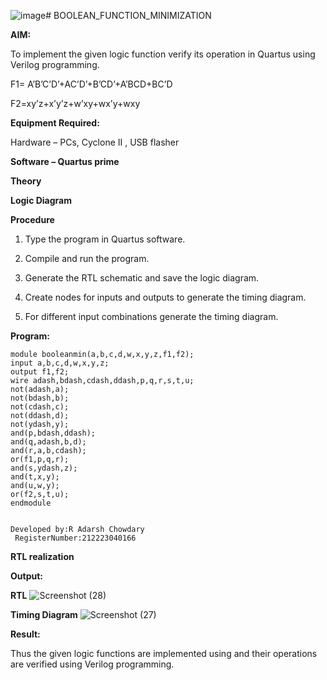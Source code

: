 ![image](https://github.com/ADARSH778/BOOLEAN_FUNCTION_MINIMIZATION/assets/149347361/ee222f02-9ba5-480f-a335-e0807145227c)# BOOLEAN_FUNCTION_MINIMIZATION

**AIM:**

To implement the given logic function verify its operation in Quartus using Verilog programming.

F1= A’B’C’D’+AC’D’+B’CD’+A’BCD+BC’D 

F2=xy’z+x’y’z+w’xy+wx’y+wxy

**Equipment Required:**

Hardware – PCs, Cyclone II , USB flasher

**Software – Quartus prime**

**Theory**

**Logic Diagram**

**Procedure**

1.	Type the program in Quartus software.

2.	Compile and run the program.

3.	Generate the RTL schematic and save the logic diagram.

4.	Create nodes for inputs and outputs to generate the timing diagram.

5.	For different input combinations generate the timing diagram.


**Program:**
```
module booleanmin(a,b,c,d,w,x,y,z,f1,f2);
input a,b,c,d,w,x,y,z;
output f1,f2;
wire adash,bdash,cdash,ddash,p,q,r,s,t,u;
not(adash,a);
not(bdash,b);
not(cdash,c);
not(ddash,d);
not(ydash,y);
and(p,bdash,ddash);
and(q,adash,b,d);
and(r,a,b,cdash);
or(f1,p,q,r);
and(s,ydash,z);
and(t,x,y);
and(u,w,y);
or(f2,s,t,u);
endmodule
 

Developed by:R Adarsh Chowdary
 RegisterNumber:212223040166

```
**RTL realization**

**Output:**

**RTL**
![Screenshot (28)](https://github.com/ADARSH778/BOOLEAN_FUNCTION_MINIMIZATION/assets/149347361/9c41f91f-9598-4474-b862-1d3de27f9cec)

**Timing Diagram**
![Screenshot (27)](https://github.com/ADARSH778/BOOLEAN_FUNCTION_MINIMIZATION/assets/149347361/e113328f-3a54-433f-8798-c801db502104)

**Result:**

Thus the given logic functions are implemented using and their operations are verified using Verilog programming.


